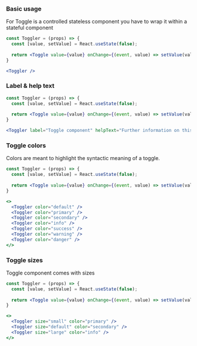 ### Basic usage

For Toggle is a controlled stateless component you have to wrap it within a stateful component 

```jsx
const Toggler = (props) => {
  const [value, setValue] = React.useState(false);
  
  return <Toggle value={value} onChange={(event, value) => setValue(value)} {...props}/>
}

<Toggler />
```

### Label & help text

```jsx
const Toggler = (props) => {
  const [value, setValue] = React.useState(false);
  
  return <Toggle value={value} onChange={(event, value) => setValue(value)} {...props}/>
}

<Toggler label="Toggle component" helpText="Further information on this field" />
```

### Toggle colors

Colors are meant to highlight the syntactic meaning of a toggle.

```jsx
const Toggler = (props) => {
  const [value, setValue] = React.useState(false);
  
  return <Toggle value={value} onChange={(event, value) => setValue(value)} {...props}/>
}

<>
  <Toggler color="default" />
  <Toggler color="primary" />
  <Toggler color="secondary" />
  <Toggler color="info" />
  <Toggler color="success" />
  <Toggler color="warning" />
  <Toggler color="danger" />
</>
```

### Toggle sizes

Toggle component comes with sizes

```jsx
const Toggler = (props) => {
  const [value, setValue] = React.useState(false);
  
  return <Toggle value={value} onChange={(event, value) => setValue(value)} {...props}/>
}

<>
  <Toggler size="small" color="primary" />
  <Toggler size="default" color="secondary" />
  <Toggler size="large" color="info" />
</>
```
